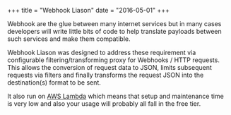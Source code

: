 +++
title = "Webhook Liason"
date = "2016-05-01"
+++

Webhook are the glue between many internet services but in many cases developers will write little bits of code to help translate payloads between such services and make them compatible.

Webhook Liason was designed to address these requirement via configurable filtering/transforming proxy for Webhooks / HTTP requests. This allows the conversion of request data to JSON, limits subsequent requests via filters and finally transforms the request JSON into the destination(s) format to be sent.

It also run on [AWS Lambda](https://aws.amazon.com/lambda/) which means that setup and maintenance time is very low and also your usage will probably all fall in the free tier.

